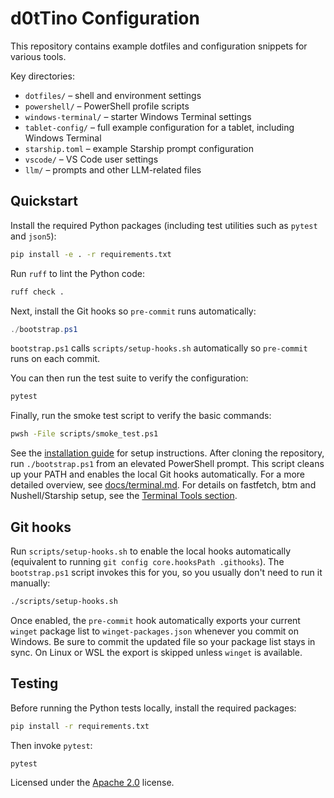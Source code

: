 # d0tTino Configuration

This repository contains example dotfiles and configuration snippets for various tools.

Key directories:

- `dotfiles/` – shell and environment settings
- `powershell/` – PowerShell profile scripts
- `windows-terminal/` – starter Windows Terminal settings
- `tablet-config/` – full example configuration for a tablet, including Windows Terminal
- `starship.toml` – example Starship prompt configuration
- `vscode/` – VS Code user settings
- `llm/` – prompts and other LLM-related files

## Quickstart

Install the required Python packages (including test utilities such as
`pytest` and `json5`):

```bash
pip install -e . -r requirements.txt
```

Run `ruff` to lint the Python code:

```bash
ruff check .
```

Next, install the Git hooks so `pre-commit` runs automatically:

```powershell
./bootstrap.ps1
```

`bootstrap.ps1` calls `scripts/setup-hooks.sh` automatically so `pre-commit`
runs on each commit.

You can then run the test suite to verify the configuration:

```bash
pytest
```

Finally, run the smoke test script to verify the basic commands:

```bash
pwsh -File scripts/smoke_test.ps1
```


See the [installation guide](docs/installation.md) for setup instructions.
After cloning the repository, run `./bootstrap.ps1` from an elevated
PowerShell prompt. This script cleans up your PATH and enables the local Git
hooks automatically.
For a more detailed overview, see [docs/terminal.md](docs/terminal.md).
For details on fastfetch, btm and Nushell/Starship setup, see the [Terminal Tools section](docs/terminal.md#terminal-tools-fastfetch-btm--nushellstarship).


## Git hooks

Run `scripts/setup-hooks.sh` to enable the local hooks automatically
(equivalent to running `git config core.hooksPath .githooks`). The
`bootstrap.ps1` script invokes this for you, so you usually don't need to
run it manually:

```bash
./scripts/setup-hooks.sh
```

Once enabled, the `pre-commit` hook automatically exports your current
`winget` package list to `winget-packages.json` whenever you commit on
Windows. Be sure to commit the updated file so your package list stays
in sync. On Linux or WSL the export is skipped unless `winget` is
available.

## Testing

Before running the Python tests locally, install the required packages:

```bash
pip install -r requirements.txt
```

Then invoke `pytest`:

```bash
pytest
```

Licensed under the [Apache 2.0](LICENSE) license.
